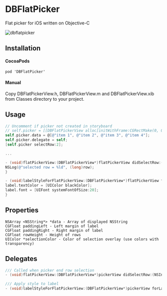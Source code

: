 # DBFlatPicker
Flat picker for iOS written on Objective-C

![dbflatpicker](https://user-images.githubusercontent.com/5740772/29422075-bc3404a6-837f-11e7-9c2e-fd54a90567a0.gif)

## Installation
#### CocoaPods
```
pod 'DBFlatPicker'
```
#### Manual
Copy DBFlatPickerView.h, DBFlatPickerView.m and DBFlatPickerView.xib from Classes directory to your project.

## Usage
```Objective-C
// Uncomment if picker not created in storyboard
// self.picker = [[DBFlatPickerView alloc]initWithFrame:CGRectMake(0, 0, 300, 200)];
self.picker.data = @[@"item 1", @"item 2", @"item 3", @"item 4"];
self.picker.delegate = self;
[self.picker selectRow:2];

...

- (void)flatPickerView:(DBFlatPickerView*)flatPickerView didSelectRow:(NSInteger)row {
NSLog(@"selected row = %ld", (long)row);
}

- (void)labelStyleForFlatPickerView:(DBFlatPickerView*)flatPickerView forLabel:(UILabel*)label {
label.textColor = [UIColor blackColor];
label.font = [UIFont systemFontOfSize:20];
}

```

## Properties
```
NSArray <NSString*> *data - Array of displayed NSString
CGFloat paddingLeft - Left margin of label
CGFloat paddingRight - Right margin of label
CGFloat rowHeight - Height of rows
UIColor *selectionColor - Color of selection overlay (use colors with transparency)
```

## Delegates
```Objective-C
/// Called when picker end row selection
- (void)flatPickerView:(DBFlatPickerView*)pickerView didSelectRow:(NSInteger)row;

/// Apply style to label
- (void)labelStyleForFlatPickerView:(DBFlatPickerView*)pickerView forLabel:(UILabel*)label;
```
